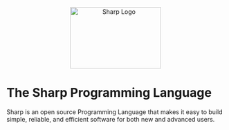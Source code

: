 <a name="logo"/>
<div align="center">
<a href="https://github.com/" target="_blank">
<img src="https://github.com/AndroDevcd/Sharp/doc/logo.png" alt="Sharp Logo" width="210" height="142"></img>
</a>
</div>

# The Sharp Programming Language
Sharp is an open source Programming Language that makes it easy to build simple, reliable, and efficient software for both new and advanced users.
